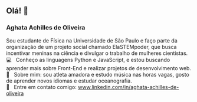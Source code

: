 ## Olá! 👋

<!--
**ppAchilles/ppAchilles** is a ✨ _special_ ✨ repository because its `README.md` (this file) appears on your GitHub profile.

Here are some ideas to get you started:

- 🔭 I’m currently working on ...
- 🌱 I’m currently learning ...
- 👯 I’m looking to collaborate on ...
- 🤔 I’m looking for help with ...
- 💬 Ask me about ...
- 📫 How to reach me: ...
- 😄 Pronouns: ...
- ⚡ Fun fact: ...
-->
### Aghata Achilles de Oliveira
Sou estudante de Física na Universidade de São Paulo e faço parte da organização de um projeto social chamado ElaSTEMpoder, que busca incentivar meninas na ciência e divulgar o trabalho de mulheres cientistas. 
<br/> :computer: &nbsp; Conheço as linguagens Python e JavaScript, e estou buscando aprender mais sobre Front-End e realizar projetos de desenvolvimento web.
 <br/> 💬  &nbsp; Sobre mim: sou atleta amadora e estudo música nas horas vagas, gosto de aprender novos idiomas e estudar oceanografia. 
 <br/> :email: &nbsp; Entre em contato comigo: www.linkedin.com/in/aghata-achilles-de-oliveira

